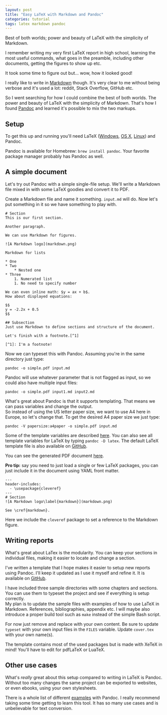 ```yaml
---
layout: post
title: "Easy LaTeX with Markdown and Pandoc"
categories: tutorial
tags: latex markdown pandoc
---
```


Best of both worlds; power and beauty of LaTeX with the simplicity of Markdown.

<!--more-->

I remember writing my very first LaTeX report in high school, learning the most
useful commands, what goes in the preamble, including other documents, getting
the figures to show up etc.

It took some time to figure out but... wow, how it looked good!

I really like to write in [Markdown][mark] though. It's very clear to me without
being verbose and it's used a lot: reddit, Stack Overflow, GitHub etc.

So I went searching for how I could combine the best of both worlds. The power
and beauty of LaTeX with the simplicity of Markdown. That's how I found
[Pandoc][pandoc] and learned it's possible to mix the two markups.

## Setup
To get this up and running you'll need LaTeX ([Windows][win], [OS X][osx],
[Linux][linux]) and Pandoc.

Pandoc is available for Homebrew: `brew install pandoc`. Your favorite package
manager probably has Pandoc as well.

## A simple document
Let's try out Pandoc with a simple single-file setup. We'll write a Markdown
file mixed in with some LaTeX goodies and convert it to PDF.

Create a Markdown file and name it something. `input.md` will do. Now let's put
something in it so we have something to play with.

```
# Section
This is our first section.

Another paragraph.

We can use Markdown for figures.

![A Markdown logo](markdown.png)

Markdown for lists

* One
* Two
    * Nested one
* Three
    1. Numerated list
    1. No need to specify number

We can even inline math: $y = ax + b$.  
How about displayed equations:

$$
y = -2.2x + 0.5
$$

## Subsection
Just use Markdown to define sections and structure of the document.

Let's finish with a footnote.[^1]

[^1]: I'm a footnote!
```

Now we can typeset this with Pandoc. Assuming you're in the same directory just
type:

`pandoc -o simple.pdf input.md`

Pandoc will use whatever parameter that is not flagged as input, so we could
also have multiple input files:

`pandoc -o simple.pdf input1.md input2.md`

What's great about Pandoc is that it supports templating. That means we can pass
variables and change the output.  
So instead of using the US letter paper size, we want to use A4 here in Europe,
so let's change that. To get the desired A4 paper size we just type:

`pandoc -V papersize:a4paper -o simple.pdf input.md`

Some of the template variables are described [here][temp]. You can also see all
template variables for LaTeX by typing `pandoc -D latex`. The default LaTeX
template file is also available on [GitHub][ptemp].

You can see the generated PDF document [here][doc].

**Pro tip:** say you need to just load a single or few LaTeX packages, you can
just include it in the document using YAML front matter.

```
---
header-includes:
  - \usepackage{cleveref}
---
# Section
![A Markdown logo\label{markdown}](markdown.png)

See \cref{markdown}.
```

Here we include the `cleveref` package to set a reference to the Markdown
figure.

## Writing reports
What's great about LaTex is the modularity. You can keep your sections in
individual files, making it easier to locate and change a section.

I've written a template that I hope makes it easier to setup new reports using
Pandoc. I'll keep it updated as I use it myself and refine it. It is available
on [GitHub][template].

I have included three sample directories with some chapters and sections. You
can use them to typeset the project and see if everything is setup correctly.  
My plan is to update the sample files with examples of how to use LaTeX in
Markdown. References, bibliographies, appendix etc. I will maybe also introduce
a proper build tool such as `make` instead of the simple Bash script.

For now just remove and replace with your own content. Be sure to update
`typeset` with your own input files in the `FILES` variable. Update `cover.tex`
with your own name(s).

The template contains most of the used packages but is made with XeTeX in mind!
You'll have to edit for pdfLaTeX or LuaTeX.

## Other use cases
What's _really_ great about this setup compared to writing in LaTeX is Pandoc.
Without too many changes the same project can be exported to websites, or even
ebooks, using your own stylesheets.

There is a whole list of different [examples][examples] with Pandoc. I really
recommend taking some time getting to learn this tool. It has so many use cases
and is unbelievable for text conversion.


[pandoc]:   http://pandoc.org/
[mark]:     http://commonmark.org/
[win]:      http://miktex.org/
[osx]:      https://tug.org/mactex/
[linux]:    http://latex-project.org/
[temp]:     http://pandoc.org/demo/example9/templates.html
[ptemp]:    https://github.com/jgm/pandoc-templates/blob/master/default.latex
[doc]:      /examples/simple.pdf
[template]: https://github.com/lauritzsh/pandoc-markdown-template
[examples]: http://pandoc.org/demos.html
